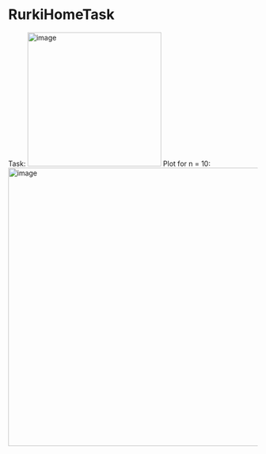 # RurkiHomeTask
Task:
<img width="270" alt="image" src="https://user-images.githubusercontent.com/66130212/211289949-750d08cb-a86c-412e-9fc7-d91b4654a7fe.png">
Plot for n = 10:
<img width="561" alt="image" src="https://user-images.githubusercontent.com/66130212/211298053-4f91241c-d709-40e3-b727-9289d9717991.png">
